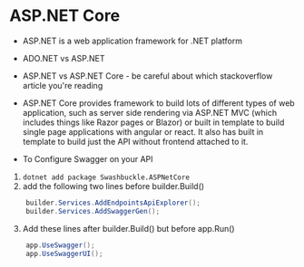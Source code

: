 # ASP.NET Core

- ASP.NET is a web application framework for .NET platform
- ADO.NET vs ASP.NET
- ASP.NET vs ASP.NET Core - be careful about which stackoverflow article you're reading

- ASP.NET Core provides framework to build lots of different types of web application, such as server side rendering via ASP.NET MVC (which includes things like Razor pages or Blazor) or built in template to build single page applications with angular or react. It also has built in template to build just the API without frontend attached to it.

- To Configure Swagger on your API
1. `dotnet add package Swashbuckle.ASPNetCore`
2. add the following two lines before builder.Build()
```csharp
    builder.Services.AddEndpointsApiExplorer();
    builder.Services.AddSwaggerGen();
```
3. Add these lines after builder.Build() but before app.Run()
```csharp
    app.UseSwagger();
    app.UseSwaggerUI();
```